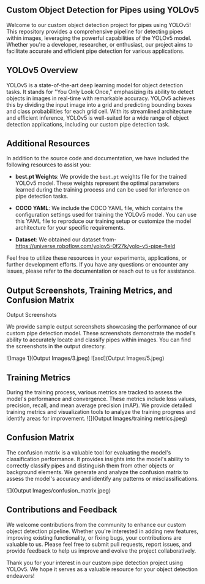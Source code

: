 ## Custom Object Detection for Pipes using YOLOv5
Welcome to our custom object detection project for pipes using YOLOv5! This repository provides a comprehensive pipeline for detecting pipes within images, leveraging the powerful capabilities of the YOLOv5 model. Whether you're a developer, researcher, or enthusiast, our project aims to facilitate accurate and efficient pipe detection for various applications.

## YOLOv5 Overview
YOLOv5 is a state-of-the-art deep learning model for object detection tasks. It stands for "You Only Look Once," emphasizing its ability to detect objects in images in real-time with remarkable accuracy. YOLOv5 achieves this by dividing the input image into a grid and predicting bounding boxes and class probabilities for each grid cell. With its streamlined architecture and efficient inference, YOLOv5 is well-suited for a wide range of object detection applications, including our custom pipe detection task.

## Additional Resources

In addition to the source code and documentation, we have included the following resources to assist you:

- **best.pt Weights**: We provide the `best.pt` weights file for the trained YOLOv5 model. These weights represent the optimal parameters learned during the training process and can be used for inference on pipe detection tasks.

- **COCO YAML**: We include the COCO YAML file, which contains the configuration settings used for training the YOLOv5 model. You can use this YAML file to reproduce our training setup or customize the model architecture for your specific requirements.

- **Dataset**: We obtained our dataset from-https://universe.roboflow.com/yolov5-0f27k/yolo-v5-pipe-field

Feel free to utilize these resources in your experiments, applications, or further development efforts. If you have any questions or encounter any issues, please refer to the documentation or reach out to us for assistance.

## Output Screenshots, Training Metrics, and Confusion Matrix
Output Screenshots

We provide sample output screenshots showcasing the performance of our custom pipe detection model. These screenshots demonstrate the model's ability to accurately locate and classify pipes within images. You can find the screenshots in the output directory.

![Image 1](Output Images/3.jpeg)
![asd](Output Images/5.jpeg)

## Training Metrics
During the training process, various metrics are tracked to assess the model's performance and convergence. These metrics include loss values, precision, recall, and mean average precision (mAP). We provide detailed training metrics and visualization tools to analyze the training progress and identify areas for improvement.
![](Output Images/training metrics.jpeg)

## Confusion Matrix
The confusion matrix is a valuable tool for evaluating the model's classification performance. It provides insights into the model's ability to correctly classify pipes and distinguish them from other objects or background elements. We generate and analyze the confusion matrix to assess the model's accuracy and identify any patterns or misclassifications.

![](Output Images/confusion_matrix.jpeg)


## Contributions and Feedback

We welcome contributions from the community to enhance our custom object detection pipeline. Whether you're interested in adding new features, improving existing functionality, or fixing bugs, your contributions are valuable to us. Please feel free to submit pull requests, report issues, and provide feedback to help us improve and evolve the project collaboratively.

Thank you for your interest in our custom pipe detection project using YOLOv5. We hope it serves as a valuable resource for your object detection endeavors!
